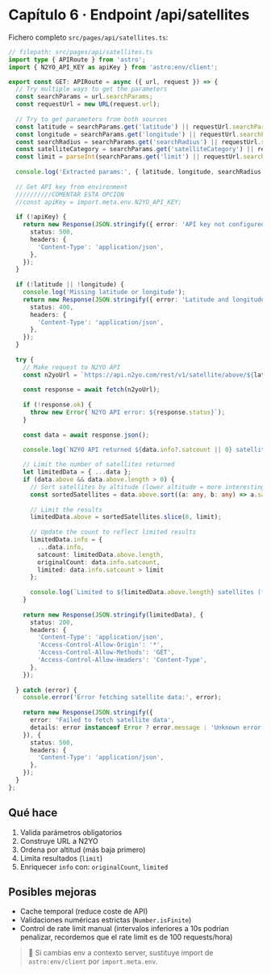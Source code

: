 # Capítulo 6 · Endpoint /api/satellites

Fichero completo `src/pages/api/satellites.ts`:

```ts
// filepath: src/pages/api/satellites.ts
import type { APIRoute } from 'astro';
import { N2YO_API_KEY as apiKey } from 'astro:env/client';

export const GET: APIRoute = async ({ url, request }) => {
  // Try multiple ways to get the parameters
  const searchParams = url.searchParams;
  const requestUrl = new URL(request.url);
  
  // Try to get parameters from both sources
  const latitude = searchParams.get('latitude') || requestUrl.searchParams.get('latitude');
  const longitude = searchParams.get('longitude') || requestUrl.searchParams.get('longitude');
  const searchRadius = searchParams.get('searchRadius') || requestUrl.searchParams.get('searchRadius') || '90';
  const satelliteCategory = searchParams.get('satelliteCategory') || requestUrl.searchParams.get('satelliteCategory') || '0';
  const limit = parseInt(searchParams.get('limit') || requestUrl.searchParams.get('limit') || '20'); // Default limit of 20 satellites
  
  console.log('Extracted params:', { latitude, longitude, searchRadius, satelliteCategory, limit });
  
  // Get API key from environment
  //////////COMENTAR ESTA OPCION
  //const apiKey = import.meta.env.N2YO_API_KEY;
  
  if (!apiKey) {
    return new Response(JSON.stringify({ error: 'API key not configured' }), {
      status: 500,
      headers: {
        'Content-Type': 'application/json',
      },
    });
  }
  
  if (!latitude || !longitude) {
    console.log('Missing latitude or longitude');
    return new Response(JSON.stringify({ error: 'Latitude and longitude are required' }), {
      status: 400,
      headers: {
        'Content-Type': 'application/json',
      },
    });
  }
  
  try {
    // Make request to N2YO API
    const n2yoUrl = `https://api.n2yo.com/rest/v1/satellite/above/${latitude}/${longitude}/0/${searchRadius}/${satelliteCategory}/&apiKey=${apiKey}`;
    
    const response = await fetch(n2yoUrl);
    
    if (!response.ok) {
      throw new Error(`N2YO API error: ${response.status}`);
    }
    
    const data = await response.json();

    console.log(`N2YO API returned ${data.info?.satcount || 0} satellites`);
    
    // Limit the number of satellites returned
    let limitedData = { ...data };
    if (data.above && data.above.length > 0) {
      // Sort satellites by altitude (lower altitude = more interesting/visible)
      const sortedSatellites = data.above.sort((a: any, b: any) => a.satalt - b.satalt);
      
      // Limit the results
      limitedData.above = sortedSatellites.slice(0, limit);
      
      // Update the count to reflect limited results
      limitedData.info = {
        ...data.info,
        satcount: limitedData.above.length,
        originalCount: data.info.satcount,
        limited: data.info.satcount > limit
      };
      
      console.log(`Limited to ${limitedData.above.length} satellites (from ${data.info.satcount})`);
    }
    
    return new Response(JSON.stringify(limitedData), {
      status: 200,
      headers: {
        'Content-Type': 'application/json',
        'Access-Control-Allow-Origin': '*',
        'Access-Control-Allow-Methods': 'GET',
        'Access-Control-Allow-Headers': 'Content-Type',
      },
    });
    
  } catch (error) {
    console.error('Error fetching satellite data:', error);
    
    return new Response(JSON.stringify({ 
      error: 'Failed to fetch satellite data',
      details: error instanceof Error ? error.message : 'Unknown error'
    }), {
      status: 500,
      headers: {
        'Content-Type': 'application/json',
      },
    });
  }
};
```

## Qué hace
1. Valida parámetros obligatorios
2. Construye URL a N2YO
3. Ordena por altitud (más baja primero)
4. Limita resultados (`limit`)
5. Enriquecer `info` con: `originalCount`, `limited`

## Posibles mejoras
- Cache temporal (reduce coste de API)
- Validaciones numéricas estrictas (`Number.isFinite`)
- Control de rate limit manual (intervalos inferiores a 10s podrían penalizar, recordemos que el rate limit es de 100 requests/hora)

> 🔐 Si cambias env a contexto server, sustituye import de `astro:env/client` por `import.meta.env`.